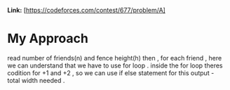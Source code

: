 **Link:** [https://codeforces.com/contest/677/problem/A]

# My Approach 
read number of friends(n) and fence height(h)
then , for each friend , here we can understand that we have to use for loop .
inside the for loop theres codition for +1 and +2 , so we can use if else statement for this 
output - total width needed . 

